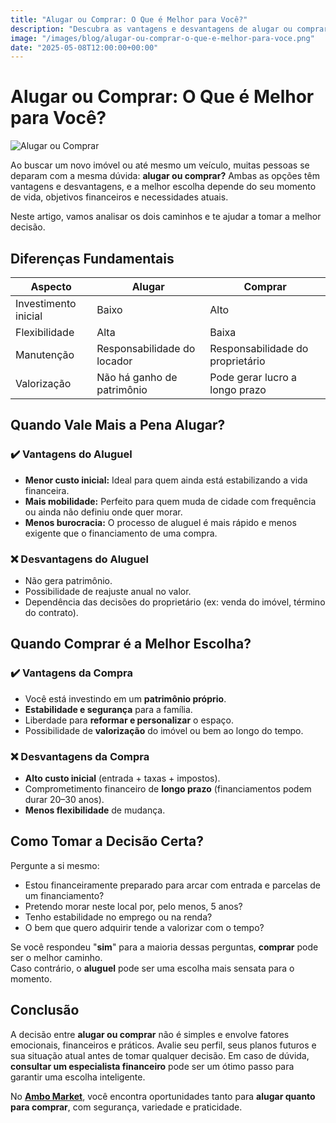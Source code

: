 ```yaml
---
title: "Alugar ou Comprar: O Que é Melhor para Você?"
description: "Descubra as vantagens e desvantagens de alugar ou comprar e tome a melhor decisão com base no seu momento de vida."
image: "/images/blog/alugar-ou-comprar-o-que-e-melhor-para-voce.png"
date: "2025-05-08T12:00:00+00:00" 
---
```


# Alugar ou Comprar: O Que é Melhor para Você?

![Alugar ou Comprar](/images/blog/alugar-ou-comprar-o-que-e-melhor-para-voce.png)

Ao buscar um novo imóvel ou até mesmo um veículo, muitas pessoas se deparam com a mesma dúvida: **alugar ou comprar?** Ambas as opções têm vantagens e desvantagens, e a melhor escolha depende do seu momento de vida, objetivos financeiros e necessidades atuais.

Neste artigo, vamos analisar os dois caminhos e te ajudar a tomar a melhor decisão.

## Diferenças Fundamentais

| Aspecto              | Alugar                      | Comprar                          |
|----------------------|-----------------------------|----------------------------------|
| Investimento inicial | Baixo                       | Alto                             |
| Flexibilidade        | Alta                        | Baixa                            |
| Manutenção           | Responsabilidade do locador | Responsabilidade do proprietário |
| Valorização          | Não há ganho de patrimônio  | Pode gerar lucro a longo prazo   |

## Quando Vale Mais a Pena Alugar?

### ✔️ Vantagens do Aluguel

- **Menor custo inicial:** Ideal para quem ainda está estabilizando a vida financeira.
- **Mais mobilidade:** Perfeito para quem muda de cidade com frequência ou ainda não definiu onde quer morar.
- **Menos burocracia:** O processo de aluguel é mais rápido e menos exigente que o financiamento de uma compra.

### ❌ Desvantagens do Aluguel

- Não gera patrimônio.
- Possibilidade de reajuste anual no valor.
- Dependência das decisões do proprietário (ex: venda do imóvel, término do contrato).

## Quando Comprar é a Melhor Escolha?

### ✔️ Vantagens da Compra

- Você está investindo em um **patrimônio próprio**.
- **Estabilidade e segurança** para a família.
- Liberdade para **reformar e personalizar** o espaço.
- Possibilidade de **valorização** do imóvel ou bem ao longo do tempo.

### ❌ Desvantagens da Compra

- **Alto custo inicial** (entrada + taxas + impostos).
- Comprometimento financeiro de **longo prazo** (financiamentos podem durar 20–30 anos).
- **Menos flexibilidade** de mudança.

## Como Tomar a Decisão Certa?

Pergunte a si mesmo:

- Estou financeiramente preparado para arcar com entrada e parcelas de um financiamento?
- Pretendo morar neste local por, pelo menos, 5 anos?
- Tenho estabilidade no emprego ou na renda?
- O bem que quero adquirir tende a valorizar com o tempo?

Se você respondeu "**sim**" para a maioria dessas perguntas, **comprar** pode ser o melhor caminho.  
Caso contrário, o **aluguel** pode ser uma escolha mais sensata para o momento.

## Conclusão

A decisão entre **alugar ou comprar** não é simples e envolve fatores emocionais, financeiros e práticos. Avalie seu perfil, seus planos futuros e sua situação atual antes de tomar qualquer decisão. Em caso de dúvida, **consultar um especialista financeiro** pode ser um ótimo passo para garantir uma escolha inteligente.

No [**Ambo Market**](https://ambo.market), você encontra oportunidades tanto para **alugar quanto para comprar**, com segurança, variedade e praticidade.
